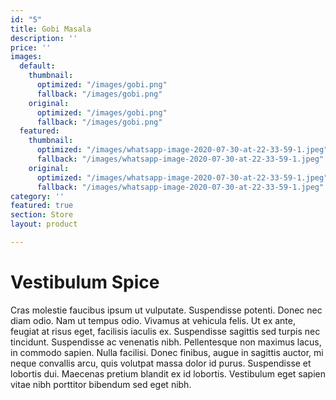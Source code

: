 ```yaml
---
id: "5"
title: Gobi Masala
description: ''
price: ''
images:
  default:
    thumbnail:
      optimized: "/images/gobi.png"
      fallback: "/images/gobi.png"
    original:
      optimized: "/images/gobi.png"
      fallback: "/images/gobi.png"
  featured:
    thumbnail:
      optimized: "/images/whatsapp-image-2020-07-30-at-22-33-59-1.jpeg"
      fallback: "/images/whatsapp-image-2020-07-30-at-22-33-59-1.jpeg"
    original:
      optimized: "/images/whatsapp-image-2020-07-30-at-22-33-59-1.jpeg"
      fallback: "/images/whatsapp-image-2020-07-30-at-22-33-59-1.jpeg"
category: ''
featured: true
section: Store
layout: product

---
```

# Vestibulum Spice

Cras molestie faucibus ipsum ut vulputate. Suspendisse potenti. Donec nec diam odio. Nam ut tempus odio. Vivamus at vehicula felis. Ut ex ante, feugiat at risus eget, facilisis iaculis ex. Suspendisse sagittis sed turpis nec tincidunt. Suspendisse ac venenatis nibh. Pellentesque non maximus lacus, in commodo sapien. Nulla facilisi. Donec finibus, augue in sagittis auctor, mi neque convallis arcu, quis volutpat massa dolor id purus. Suspendisse et lobortis dui. Maecenas pretium blandit ex id lobortis. Vestibulum eget sapien vitae nibh porttitor bibendum sed eget nibh.
